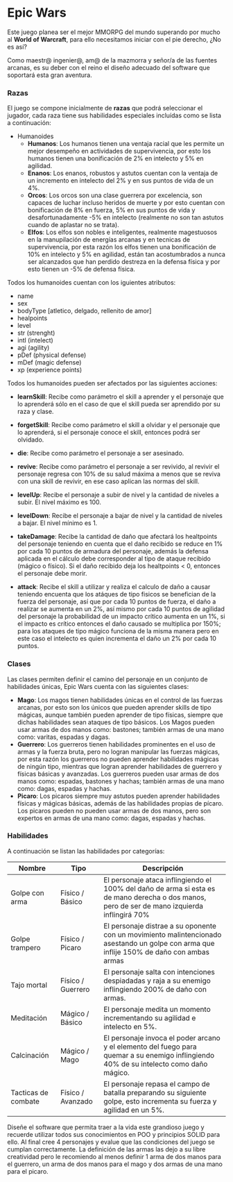 
# Epic Wars

Este juego planea ser el mejor MMORPG del mundo superando por mucho al **World of Warcraft**, para ello necesitamos iniciar con el pie derecho, ¿No es así?

Como maestr@ ingenier@, am@ de la mazmorra y señor/a de las fuentes arcanas, es su deber con el reino el diseño adecuado del software que soportará esta gran aventura.

### Razas

El juego se compone inicialmente de **razas** que podrá seleccionar el jugador, cada raza tiene sus habilidades especiales incluídas como se lista a continuación:

* Humanoides
	* **Humanos**: Los humanos tienen una ventaja racial que les permite un mejor desempeño en actividades de supervivencia, por esto los humanos tienen una bonificación de 2% en intelecto y 5% en agilidad.
	* **Enanos**: Los enanos, robustos y astutos cuentan con la ventaja de un incremento en intelecto del 2% y en sus puntos de vida de un 4%.
	* **Orcos**: Los orcos son una clase guerrera por excelencia, son capaces de luchar incluso heridos de muerte y por esto cuentan con bonificación de 8% en fuerza, 5% en sus puntos de vida y desafortunadamente -5% en intelecto (realmente no son tan astutos cuando de aplastar no se trata).
	* **Elfos**: Los elfos son nobles e inteligentes, realmente magestuosos en la manupilación de energías arcanas y en tecnicas de supervivencia, por esta razón los elfos tienen una bonificación de 10% en intelecto y 5% en agilidad, están tan acostumbrados a nunca ser alcanzados que han perdido destreza en la defensa física y por esto tienen un -5% de defensa física.

Todos los humanoides cuentan con los iguientes atributos:

* name
* sex
* bodyType [atletico, delgado, rellenito de amor]
* healpoints
* level
* str (strenght)
* intl (intelect)
* agi (agility)
* pDef (physical defense)
* mDef (magic defense)
* xp (experience points)

Todos los humanoides pueden ser afectados por las siguientes acciones:

* **learnSkill**: Recibe como parámetro el skill a aprender y el personaje que lo aprenderá sólo en el caso de que el skill pueda ser aprendido por su raza y clase.

* **forgetSkill**: Recibe como parámetro el skill a olvidar y el personaje que lo aprenderá, si el personaje conoce el skill, entonces podrá ser olvidado.
* **die**: Recibe como parámetro el personaje a ser asesinado.
* **revive**: Recibe como parámetro el personaje a ser revivido, al revivir el personaje regresa con 10% de su salud máxima a menos que se reviva con una skill de revivir, en ese caso aplican las normas del skill.
* **levelUp**: Recibe el personaje a subir de nivel y la cantidad de niveles a subir. El nivel máximo es 100.
* **levelDown**: Recibe el personaje a bajar de nivel y la cantidad de niveles a bajar. El nivel mínimo es 1.
* **takeDamage**: Recibe la cantidad de daño que afectará los healtpoints del personaje teniendo en cuenta que el daño recibido se reduce en 1% por cada 10 puntos de armadura del personaje, además la defensa aplicada en el cálculo debe corresponder al tipo de ataque recibido (mágico o físico). Si el daño recibido deja los healtpoints < 0, entonces el personaje debe morir.
* **attack**: Recibe el skill a utilizar y realiza el calculo de daño a causar teniendo encuenta que los atáques de tipo fisicos se benefician de la fuerza del personaje, así que por cada 10 puntos de fuerza, el daño a realizar se aumenta en un 2%, así mismo por cada 10 puntos de agilidad del personaje la probabilidad de un impacto crítico aumenta en un 1%, si el impacto es crítico entonces el daño causado se multiplica por 150%; para los ataques de tipo mágico funciona de la misma manera pero en este caso el intelecto es quien incrementa el daño un 2% por cada 10 puntos.

### Clases

Las clases permiten definir el camino del personaje en un conjunto de habilidades únicas, Epic Wars cuenta con las siguientes clases:

* **Mago**: Los magos tienen habilidades únicas en el control de las fuerzas arcanas, por esto son los únicos que pueden aprender skills de tipo mágicas, aunque también pueden aprender de tipo físicas, siempre que dichas habilidades sean ataques de tipo básicos. Los Magos pueden usar armas de dos manos como: bastones; también armas de una mano como: varitas, espadas y dagas.
* **Guerrero**: Los guerreros tienen habilidades prominentes en el uso de armas y la fuerza bruta, pero no logran manipular las fuerzas mágicas, por esta razón los guerreros no pueden aprender habilidades mágicas de ningún tipo, mientras que logran aprender habilidades de guerrero y físicas básicas y avanzadas. Los guerreros pueden usar armas de dos manos como: espadas, bastones y hachas; también armas de una mano como: dagas, espadas y hachas.
* **Picaro**: Los picaros siempre muy astutos pueden aprender habilidades físicas y mágicas básicas, además de las habilidades propias de pícaro. Los picaros pueden no pueden usar armas de dos manos,  pero son expertos en armas de una mano como: dagas, espadas y hachas.



### Habilidades

A continuación se listan las habilidades por categorías:

| Nombre              | Tipo              | Descripción                                                  |
| ------------------- | ----------------- | ------------------------------------------------------------ |
| Golpe con arma      | Físico / Básico   | El personaje ataca inflingiendo el 100% del daño de arma si esta es de mano derecha o dos manos, pero de ser de mano izquierda inflingirá 70% |
| Golpe trampero      | Físico / Picaro   | El personaje distrae a su oponente con un movimiento malintencionado asestando un golpe con arma que inflije 150% de daño con ambas armas |
| Tajo mortal         | Físico / Guerrero | El personaje salta con intenciones despiadadas y raja a su enemigo inflingiendo 200% de daño con armas. |
| Meditación          | Mágico / Básico   | El personaje medita un momento incrementando su agilidad e intelecto en 5%. |
| Calcinación         | Mágico / Mago     | El personaje invoca el poder arcano y el elemento del fuego para quemar a su enemigo inflingiendo 40% de su intelecto como daño mágico. |
| Tacticas de combate | Físico / Avanzado | El personaje repasa el campo de batalla preparando su siguiente golpe, esto incrementa su fuerza y agilidad en un 5%. |

Diseñe el software que permita traer a la vida este grandioso juego y recuerde utilizar todos sus conocimientos en POO y principios SOLID para ello. Al final cree 4 personajes y evalue que las condiciones del juego se cumplan correctamente. La definición de las armas las dejo a su libre creatividad pero le recomiendo al menos definir 1 arma de dos manos para el guerrero, un arma de dos manos para el mago y dos armas de una mano para el picaro.



